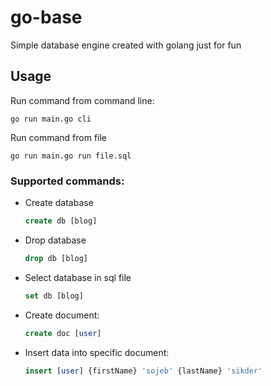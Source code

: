 # go-base

Simple database engine created with golang just for fun

## Usage

Run command from command line:

```
go run main.go cli
```

Run command from file

```
go run main.go run file.sql
```

### Supported commands:

- Create database
  ```sql
  create db [blog]
  ```
- Drop database
  ```sql
  drop db [blog]
  ```
- Select database in sql file
  ```sql
  set db [blog]
  ```
- Create document:

  ```sql
  create doc [user]
  ```

- Insert data into specific document:

  ```sql
  insert [user] {firstName} 'sojeb' {lastName} 'sikder'
  ```
